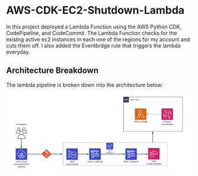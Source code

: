 # AWS-CDK-EC2-Shutdown-Lambda

In this project deployed a Lambda Function using the AWS Python CDK, CodePipeline, and CodeCommit. The Lambda Function checks for the existng active ec2 instances in each one of the regions for my account and cuts them off. I also added the Eventbrdge rule that triggers the lambda everyday.

## Architecture Breakdown

The lambda pipeline is broken down into the architecture below:

![lambda](https://github.com/rjones18/Images/blob/main/Lambda-Pipeline-Diagram.png)
